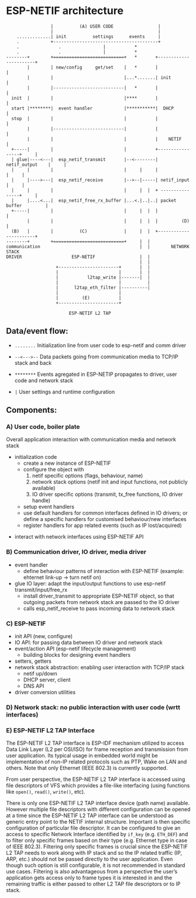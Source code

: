 # ESP-NETIF architecture
     
                     |          (A) USER CODE                 |
                     |                                        |
        .............| init          settings      events     |
        .            +----------------------------------------+
        .               .                |           *
        .               .                |           *
    --------+        +===========================+   *       +-----------------------+
            |        | new/config     get/set    |   *       |                       |
            |        |                           |...*.......| init                  |
            |        |---------------------------|   *       |                       |
      init  |        |                           |****       |                       |
      start |********|  event handler            |***********|  DHCP                 |
      stop  |        |                           |           |                       |
            |        |---------------------------|           |                       |
            |        |                           |           |    NETIF              |
      +-----|        |                           |           +-----------------+     |
      | glue|----<---|  esp_netif_transmit       |--<--------| netif_output    |     |
      |     |        |                           |     |     |                 |     |
      |     |---->---|  esp_netif_receive        |-->--|-----| netif_input     |     |
      |     |        |                           |     |  |  + ----------------+     |
      |     |....<...|  esp_netif_free_rx_buffer |...<.|..|..| packet buffer         |
      +-----|        |                           |     |  |  |                       |
            |        |                           |     |  |  |         (D)           |
      (B)   |        |          (C)              |     |  |  +-----------------------+
    --------+        +===========================+     |  |
    communication                                      |  |        NETWORK STACK
    DRIVER                   ESP-NETIF                 |  |
                                                       |  |
                       +-----------------------+       |  |
                       |                       |       |  |
                       |           l2tap_write |-------|  |
                       |                       |          |
                       |      l2tap_eth_filter |----------|
                       |                       |
                       |         (E)           |
                       +-----------------------+

                            ESP-NETIF L2 TAP

##  Data/event flow:

* `........`     Initialization line from user code to esp-netif and comm driver

* `--<--->--`    Data packets going from communication media to TCP/IP stack and back

* `********`     Events agregated in ESP-NETIP propagates to driver, user code and network stack

*  `|`           User settings and runtime configuration

##  Components:

###  A) User code, boiler plate
Overall application interaction with communication media and network stack
  
  * initialization code
      - create a new instance of ESP-NETIF
      - configure the object with
          1) netif specific options (flags, behaviour, name)
          2) network stack options (netif init and input functions, not publicly available)
          3) IO driver specific options (transmit, tx_free functions, IO driver handle)
    - setup event handlers
    - use default handlers for common interfaces defined in IO drivers; or define a specific handlers
                        for customised behaviour/new interfaces
    - register handlers for app related events (such as IP lost/acquired)
  - interact with network interfaces using ESP-NETIF API

###  B) Communication driver, IO driver, media driver
  * event handler
      - define behaviour patterns of interaction with ESP-NETIF (example: ehternet link-up -> turn netif on)
  * glue IO layer: adapt the input/output functions to use esp-netif transmit/input/free_rx
      - install driver_transmit to appropriate ESP-NETIF object, so that outgoing packets from
                network stack are passed to the IO driver
      - calls esp_netif_receive to pass incoming data to network stack

###  C) ESP-NETIF
* init API (new, configure)
* IO API: for passing data between IO driver and network stack
* event/action API (esp-netif lifecycle management)
  - building blocks for designing event handlers
* setters, getters
* network stack abstraction: enabling user interaction with TCP/IP stack
  - netif up/down
  - DHCP server, client
  - DNS API
* driver conversion utilities

###  D) Network stack: no public interaction with user code (wrtt interfaces)

###  E) ESP-NETIF L2 TAP Interface
The ESP-NETIF L2 TAP interface is ESP-IDF mechanism utilized to access Data Link Layer (L2 per OSI/ISO) for frame reception and
transmission from user application. Its typical usage in embedded world might be implementation of non-IP related protocols
such as PTP, Wake on LAN and others. Note that only Ethernet (IEEE 802.3)
is currently supported. 

From user perspective, the ESP-NETIF L2 TAP interface is accessed using file descriptors of VFS which provides a file-like interfacing
(using functions like ``open()``, ``read()``, ``write()``, etc).
 
There is only one ESP-NETIF L2 TAP interface device (path name) available. However multiple file descriptors with different configuration
can be opened at a time since the ESP-NETIF L2 TAP interface can be understood as generic entry point to the NETIF internal structure.
Important is then specific configuration of particular file descriptor. It can be configured to give an access to specific Network Interface
identified by ``if_key`` (e.g. `ETH_DEF`) and to filter only specific frames based on their type (e.g. Ethernet type in case of IEEE 802.3).
Filtering only specific frames is crucial since the ESP-NETIF L2 TAP needs to work along with IP stack and so the IP related traffic
(IP, ARP, etc.) should not be passed directly to the user application. Even though such option is still configurable, it is not recommended in
standard use cases. Filtering is also advantageous from a perspective the user’s application gets access only to frame types it is interested
in and the remaining traffic is either passed to other L2 TAP file descriptors or to IP stack.
